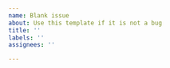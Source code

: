 ```yaml
---
name: Blank issue
about: Use this template if it is not a bug
title: ''
labels: ''
assignees: ''

---
```



